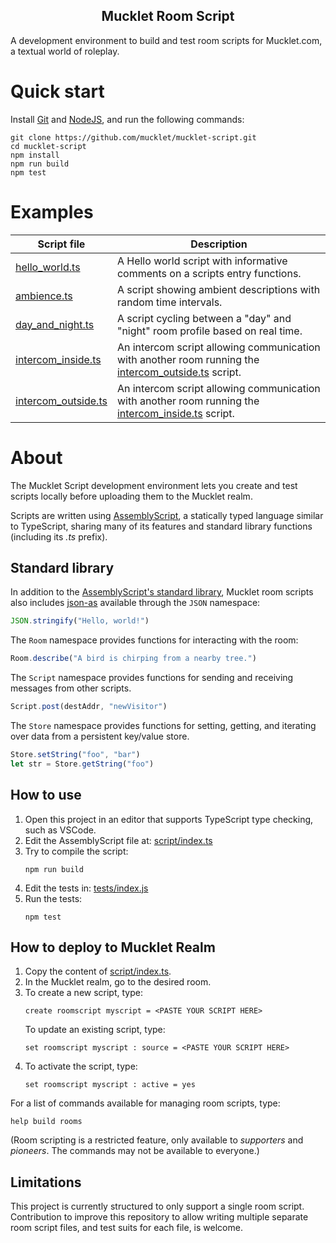 <h2 align="center"><b>Mucklet Room Script</b></h2>

A development environment to build and test room scripts for Mucklet.com, a
textual world of roleplay.

# Quick start

Install [Git](https://git-scm.com/downloads) and
[NodeJS](https://nodejs.org/en/download/), and run the following commands:

```text
git clone https://github.com/mucklet/mucklet-script.git
cd mucklet-script
npm install
npm run build
npm test
```

# Examples

Script file | Description
--- | ---
[hello_world.ts](./examples/hello_world.ts) | A Hello world script with informative comments on a scripts entry functions.
[ambience.ts](./examples/ambience.ts) | A script showing ambient descriptions with random time intervals.
[day_and_night.ts](./examples/day_and_night.ts) | A script cycling between a "day" and "night" room profile based on real time.
[intercom_inside.ts](./examples/intercom_inside.ts) | An intercom script allowing communication with another room running the [intercom_outside.ts](./examples/intercom_outside.ts) script.
[intercom_outside.ts](./examples/intercom_outside.ts) | An intercom script allowing communication with another room running the [intercom_inside.ts](./examples/intercom_inside.ts) script.

# About

The Mucklet Script development environment lets you create and test scripts
locally before uploading them to the Mucklet realm.

Scripts are written using [AssemblyScript](https://www.assemblyscript.org/), a
statically typed language similar to TypeScript, sharing many of its features
and standard library functions (including its _.ts_ prefix).

## Standard library

In addition to the [AssemblyScript's standard
library](https://www.assemblyscript.org/stdlib/globals.html), Mucklet room
scripts also includes [json-as](https://github.com/JairusSW/as-json) available
through the `JSON` namespace:
```typescript
JSON.stringify("Hello, world!")
```

The `Room` namespace provides functions for interacting with the room:
```typescript
Room.describe("A bird is chirping from a nearby tree.")
```

The `Script` namespace provides functions for sending and receiving messages
from other scripts.
```typescript
Script.post(destAddr, "newVisitor")
```

The `Store` namespace provides functions for setting, getting, and iterating
over data from a persistent key/value store.
```typescript
Store.setString("foo", "bar")
let str = Store.getString("foo")
```

## How to use

1. Open this project in an editor that supports TypeScript type checking, such as VSCode.
2. Edit the AssemblyScript file at: [script/index.ts](./script/index.ts)
3. Try to compile the script:
   ```text
   npm run build
   ```
4. Edit the tests in: [tests/index.js](./tests/index.js)
5. Run the tests:
   ```text
   npm test
   ```

## How to deploy to Mucklet Realm

1. Copy the content of [script/index.ts](./script/index.ts).
2. In the Mucklet realm, go to the desired room.
3. To create a new script, type:
   ```text
   create roomscript myscript = <PASTE YOUR SCRIPT HERE>
   ```
   To update an existing script, type:
   ```text
   set roomscript myscript : source = <PASTE YOUR SCRIPT HERE>
   ```
4. To activate the script, type:
   ```text
   set roomscript myscript : active = yes
   ```

For a list of commands available for managing room scripts, type:
```text
help build rooms
```

(Room scripting is a restricted feature, only available to _supporters_ and
_pioneers_. The commands may not be available to everyone.)

## Limitations

This project is currently structured to only support a single room script.
Contribution to improve this repository to allow writing multiple separate room
script files, and test suits for each file, is welcome.